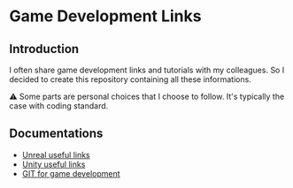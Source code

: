 # Game Development Links
## Introduction
I often share game development links and tutorials with my colleagues. So I decided to create this repository containing all these informations.

⚠️ Some parts are personal choices that I choose to follow. It's typically the case with coding standard.

## Documentations
- [Unreal useful links](unreal-engine-useful-links.md)
- [Unity useful links](unity-engine-useful-links.md)
- [GIT for game development](git-for-game-development.md)
